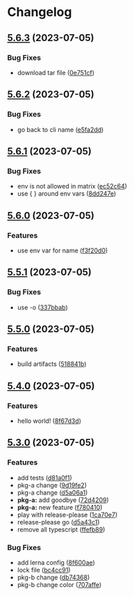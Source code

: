 # Changelog

## [5.6.3](https://github.com/blacha/release-test/compare/v5.6.2...v5.6.3) (2023-07-05)


### Bug Fixes

* download tar file ([0e751cf](https://github.com/blacha/release-test/commit/0e751cfed592bafa209b0cd688038753164b2ae3))

## [5.6.2](https://github.com/blacha/release-test/compare/v5.6.1...v5.6.2) (2023-07-05)


### Bug Fixes

* go back to cli name ([e5fa2dd](https://github.com/blacha/release-test/commit/e5fa2dd0b5b8b94d56e8e69bc3bcbd3c5ae40d56))

## [5.6.1](https://github.com/blacha/release-test/compare/v5.6.0...v5.6.1) (2023-07-05)


### Bug Fixes

* env is not allowed in matrix ([ec52c64](https://github.com/blacha/release-test/commit/ec52c644cb7d534b91162a41343fbfb22c85cea1))
* use { } around env vars ([8dd247e](https://github.com/blacha/release-test/commit/8dd247e2b483fe74e49626143e89fa616dec2ecc))

## [5.6.0](https://github.com/blacha/release-test/compare/v5.5.1...v5.6.0) (2023-07-05)


### Features

* use env var for name ([f3f20d0](https://github.com/blacha/release-test/commit/f3f20d0b0746721d40ff27f71a327cf6cbd932ef))

## [5.5.1](https://github.com/blacha/release-test/compare/v5.5.0...v5.5.1) (2023-07-05)


### Bug Fixes

* use -o ([337bbab](https://github.com/blacha/release-test/commit/337bbabcb67e3b0857c3cb2d0f7f7f25d273dc0c))

## [5.5.0](https://github.com/blacha/release-test/compare/v5.4.0...v5.5.0) (2023-07-05)


### Features

* build artifacts ([518841b](https://github.com/blacha/release-test/commit/518841ba5150cd1b52bdd2429321fb0b473dcd3d))

## [5.4.0](https://github.com/blacha/release-test/compare/v5.3.0...v5.4.0) (2023-07-05)


### Features

* hello world! ([8f67d3d](https://github.com/blacha/release-test/commit/8f67d3d07d2f313437edd4cc1c937f5097bc073a))

## [5.3.0](https://github.com/blacha/release-test/compare/v5.2.0...v5.3.0) (2023-07-05)


### Features

* add tests ([d81a0f1](https://github.com/blacha/release-test/commit/d81a0f127d2c03bc90edaba605ee14e66fc13fc6))
* pkg-a change ([9d19fe2](https://github.com/blacha/release-test/commit/9d19fe2f3f41b691b01e5a4f925dce68f3520619))
* pkg-a change ([d5a06a1](https://github.com/blacha/release-test/commit/d5a06a1cc31aa9cc88ae34c438a50d5879b59db4))
* **pkg-a:** add goodbye ([72d4209](https://github.com/blacha/release-test/commit/72d4209d7455356d1e26e5cad10a9fa5c3fa67b0))
* **pkg-a:** new feature ([f780410](https://github.com/blacha/release-test/commit/f780410d3c2d11d3eb40ff6fef4c17d39a1272bb))
* play with release-please ([1ca70e7](https://github.com/blacha/release-test/commit/1ca70e746ebaeffe59c67238d675bd4586f2431f))
* release-please go ([d5a43c1](https://github.com/blacha/release-test/commit/d5a43c1524e92b4b2a43754abce274bbddf95b73))
* remove all typescript ([ffefb89](https://github.com/blacha/release-test/commit/ffefb8995189b8dcf4cf614aeb56ffdbb04efd0a))


### Bug Fixes

* add lerna config ([8f600ae](https://github.com/blacha/release-test/commit/8f600ae56b4af55baed0a27cd28decb6943675f2))
* lock file ([bc4cc91](https://github.com/blacha/release-test/commit/bc4cc9193397393b6593bf46786ea476b0595057))
* pkg-b change ([db74368](https://github.com/blacha/release-test/commit/db74368573e44f961c10196a30e21e088da95e68))
* pkg-b change color ([707affe](https://github.com/blacha/release-test/commit/707affeb5b08f37690691ed9853d9e9058fe5c9d))
